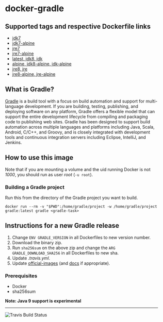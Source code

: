 # docker-gradle

## Supported tags and respective Dockerfile links

* [jdk7](https://github.com/keeganwitt/docker-gradle/blob/master/jdk7/Dockerfile)
* [jdk7-alpine](https://github.com/keeganwitt/docker-gradle/blob/master/jdk7-alpine/Dockerfile)
* [jre7](https://github.com/keeganwitt/docker-gradle/blob/master/jre7/Dockerfile)
* [jre7-alpine](https://github.com/keeganwitt/docker-gradle/blob/master/jre7-alpine/Dockerfile)
* [latest, jdk8, jdk](https://github.com/keeganwitt/docker-gradle/blob/master/jdk8/Dockerfile)
* [alpine, jdk8-alpine, jdk-alpine](https://github.com/keeganwitt/docker-gradle/blob/master/jdk8-alpine/Dockerfile)
* [jre8, jre](https://github.com/keeganwitt/docker-gradle/blob/master/jre8/Dockerfile)
* [jre8-alpine, jre-alpine](https://github.com/keeganwitt/docker-gradle/blob/master/jre8-alpine/Dockerfile)

## What is Gradle?

[Gradle](https://gradle.org/) is a build tool with a focus on build automation and support for multi-language development. If you are building, testing, publishing, and deploying software on any platform, Gradle offers a flexible model that can support the entire development lifecycle from compiling and packaging code to publishing web sites. Gradle has been designed to support build automation across multiple languages and platforms including Java, Scala, Android, C/C++, and Groovy, and is closely integrated with development tools and continuous integration servers including Eclipse, IntelliJ, and Jenkins.

## How to use this image

Note that if you are mounting a volume and the uid running Docker is not _1000_, you should run as user _root_ (`-u root`).

### Building a Gradle project

Run this from the directory of the Gradle project you want to build.

`docker run --rm -v "$PWD":/home/gradle/project -w /home/gradle/project gradle:latest gradle <gradle-task>`

<!--
### Reusing the Gradle cache

The local Gradle cache can be reused across containers by creating a volume and mounting it to _/home/gradle/.gradle_.
Note that sharing between concurrently running containers doesn't work currently
(see [#851](https://github.com/gradle/gradle/issues/851)).

```
docker volume create --name gradle-cache
docker run --rm -v gradle-cache:/home/gradle/.gradle -w /home/gradle/project gradle:latest gradle <gradle-task>
```
-->

## Instructions for a new Gradle release

1. Change `ENV GRADLE_VERSION` in all Dockerfiles to new version number.
1. Download the binary zip.
1. Run `sha256sum` on the above zip and change the `ARG GRADLE_DOWNLOAD_SHA256` in all Dockerfiles to new sha.
1. Update _.travis.yml_.
1. Update [official-images](https://github.com/docker-library/official-images) (and [docs](https://github.com/docker-library/docs) if appropriate).

### Prerequisites

* Docker
* sha256sum

**Note: Java 9 support is experimental**

---
![Travis Build Status](https://travis-ci.org/keeganwitt/docker-gradle.svg?branch=master)
